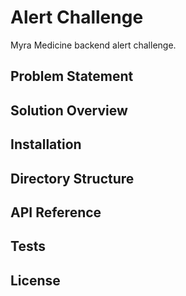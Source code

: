 # Alert Challenge
Myra Medicine backend alert challenge.

## Problem Statement


## Solution Overview


## Installation


## Directory Structure


## API Reference


## Tests


## License

